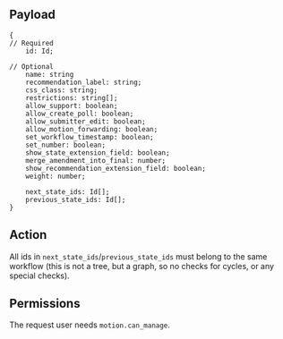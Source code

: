 ## Payload
```
{
// Required
    id: Id;

// Optional
    name: string
    recommendation_label: string;
    css_class: string;
    restrictions: string[];
    allow_support: boolean;
    allow_create_poll: boolean;
    allow_submitter_edit: boolean;
    allow_motion_forwarding: boolean;
    set_workflow_timestamp: boolean;
    set_number: boolean;
    show_state_extension_field: boolean;
    merge_amendment_into_final: number;
    show_recommendation_extension_field: boolean;
    weight: number;

    next_state_ids: Id[];
    previous_state_ids: Id[];
}
```

## Action
All ids in `next_state_ids`/`previous_state_ids` must belong to the same workflow (this is not a tree, but a graph, so no checks for cycles, or any special checks).

## Permissions
The request user needs `motion.can_manage`.
